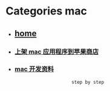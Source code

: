 # Categories mac
* ## [home](../README.md)
* ### [上架 mac 应用程序到苹果商店](app2MacAppStore.md)
* ### [mac 开发资料](macDevelopSome.md)
                           step by step